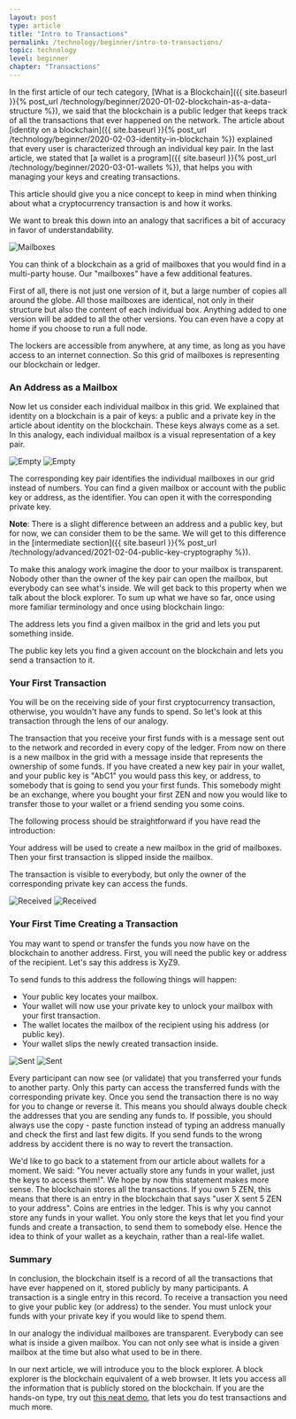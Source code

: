 ```yaml
---
layout: post
type: article
title: "Intro to Transactions"
permalink: /technology/beginner/intro-to-transactions/
topic: technology
level: beginner
chapter: "Transactions"
---
```


In the first article of our tech category, [What is a Blockchain]({{ site.baseurl }}{% post_url /technology/beginner/2020-01-02-blockchain-as-a-data-structure %}), we said that the blockchain is a public ledger that keeps track of all the transactions that ever happened on the network. The article about [identity on a blockchain]({{ site.baseurl }}{% post_url /technology/beginner/2020-02-03-identity-in-blockchain %}) explained that every user is characterized through an individual key pair. In the last article, we stated that [a wallet is a program]({{ site.baseurl }}{% post_url /technology/beginner/2020-03-01-wallets %}), that helps you with managing your keys and creating transactions. 

This article should give you a nice concept to keep in mind when thinking about what a cryptocurrency transaction is and how it works. 

We want to break this down into an analogy that sacrifices a bit of accuracy in favor of understandability.

![Mailboxes](/assets/post_files/technology/beginner/intro-to-transactions-basic/mailboxes.png)

You can think of a blockchain as a grid of mailboxes that you would find in a multi-party house. Our "mailboxes" have a few additional features.

First of all, there is not just one version of it, but a large number of copies all around the globe. All those mailboxes are identical, not only in their structure but also the content of each individual box. Anything added to one version will be added to all the other versions. You can even have a copy at home if you choose to run a full node.

The lockers are accessible from anywhere, at any time, as long as you have access to an internet connection. So this grid of mailboxes is representing our blockchain or ledger. 

### An Address as a Mailbox

Now let us consider each individual mailbox in this grid. We explained that identity on a blockchain is a pair of keys: a public and a private key in the article about identity on the blockchain. These keys always come as a set. In this analogy, each individual mailbox is a visual representation of a key pair.

![Empty](/assets/post_files/technology/beginner/intro-to-transactions-basic/T1_empty_D.jpg)
![Empty](/assets/post_files/technology/beginner/intro-to-transactions-basic/T1_empty_M.jpg)


The corresponding key pair identifies the individual mailboxes in our grid instead of numbers. You can find a given mailbox or account with the public key or address, as the identifier. You can open it with the corresponding private key.

**Note**: There is a slight difference between an address and a public key, but for now, we can consider them to be the same. We will get to this difference in the [intermediate section]({{ site.baseurl }}{% post_url /technology/advanced/2021-02-04-public-key-cryptography %}).

To make this analogy work imagine the door to your mailbox is transparent. Nobody other than the owner of the key pair can open the mailbox, but everybody can see what's inside. We will get back to this property when we talk about the block explorer. To sum up what we have so far, once using more familiar terminology and once using blockchain lingo:

The address lets you find a given mailbox in the grid and lets you put something inside.

The public key lets you find a given account on the blockchain and lets you send a transaction to it.

### Your First Transaction

You will be on the receiving side of your first cryptocurrency transaction, otherwise, you wouldn't have any funds to spend. So let's look at this transaction through the lens of our analogy.

The transaction that you receive your first funds with is a message sent out to the network and recorded in every copy of the ledger. From now on there is a new mailbox in the grid with a message inside that represents the ownership of some funds. If you have created a new key pair in your wallet, and your public key is "AbC1" you would pass this key, or address, to somebody that is going to send you your first funds. This somebody might be an exchange, where you bought your first ZEN and now you would like to transfer those to your wallet or a friend sending you some coins.

The following process should be straightforward if you have read the introduction:

Your address will be used to create a new mailbox in the grid of mailboxes. Then your first transaction is slipped inside the mailbox.

The transaction is visible to everybody, but only the owner of the corresponding private key can access the funds.

![Received](/assets/post_files/technology/beginner/intro-to-transactions-basic/T2_received_D.jpg)
![Received](/assets/post_files/technology/beginner/intro-to-transactions-basic/T2_received_M.jpg)

### Your First Time Creating a Transaction

You may want to spend or transfer the funds you now have on the blockchain to another address. First, you will need the public key or address of the recipient. Let's say this address is XyZ9.

To send funds to this address the following things will happen:

 - Your public key locates your mailbox.
 - Your wallet will now use your private key to unlock your mailbox with your first transaction.
 - The wallet locates the mailbox of the recipient using his address (or public key).
 - Your wallet slips the newly created transaction inside.

![Sent](/assets/post_files/technology/beginner/intro-to-transactions-basic/T3_sent_D.jpg)
![Sent](/assets/post_files/technology/beginner/intro-to-transactions-basic/T3_sent_M.jpg)

Every participant can now see (or validate) that you transferred your funds to another party. Only this party can access the transferred funds with the corresponding private key. Once you send the transaction there is no way for you to change or reverse it. This means you should always double check the addresses that you are sending any funds to. If possible, you should always use the copy - paste function instead of typing an address manually and check the first and last few digits. If you send funds to the wrong address by accident there is no way to revert the transaction.

We'd like to go back to a statement from our article about wallets for a moment. We said: "You never actually store any funds in your wallet, just the keys to access them!". We hope by now this statement makes more sense. The blockchain stores all the transactions. If you own 5 ZEN, this means that there is an entry in the blockchain that says "user X sent 5 ZEN to your address". Coins are entries in the ledger. This is why you cannot store any funds in your wallet. You only store the keys that let you find your funds and create a transaction, to send them to somebody else. Hence the idea to think of your wallet as a keychain, rather than a real-life wallet.

### Summary

In conclusion, the blockchain itself is a record of all the transactions that have ever happened on it, stored publicly by many participants. A transaction is a single entry in this record. To receive a transaction you need to give your public key (or address) to the sender. You must unlock your funds with your private key if you would like to spend them.

In our analogy the individual mailboxes are transparent. Everybody can see what is inside a given mailbox. You can not only see what is inside a given mailbox at the time but also what used to be in there.

In our next article, we will introduce you to the block explorer. A block explorer is the blockchain equivalent of a web browser. It lets you access all the information that is publicly stored on the blockchain. If you are the hands-on type, try out [this neat demo](https://coindemo.io/), that lets you do test transactions and much more.
